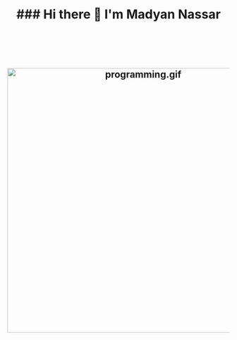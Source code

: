 <h1 align="center">### Hi there 👋 I'm Madyan Nassar</h1>
<h2 align="center"> 
  <br><br><br>
  
  <img src="https://bhutandeveloper.com/wp-content/uploads/2020/05/website.gif" alt="programming.gif" width="600px">
<!--
**MadyanNassar/MadyanNassar** is a ✨ _special_ ✨ repository because its `README.md` (this file) appears on your GitHub profile.

Here are some ideas to get you started:

- 🔭 I’m currently working on ...
- 🌱 I’m currently learning ...
- 👯 I’m looking to collaborate on ...
- 🤔 I’m looking for help with ...
- 💬 Ask me about ...
- 📫 How to reach me: ...
- 😄 Pronouns: ...
- ⚡ Fun fact: ...
-->
